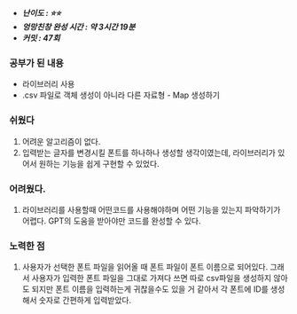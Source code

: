 - **_난이도 : ⭐️⭐️️_**
- **_엉망친창 완성 시간 : 약 3시간 19분_**
- **_커밋 : 47회_**

### 공부가 된 내용
- 라이브러리 사용
- .csv 파일로 객체 생성이 아니라 다른 자료형 - Map 생성하기

### 쉬웠다
1. 어려운 알고리즘이 없다.
2. 입력받는 글자를 변경시킬 폰트를 하나하나 생성할 생각이였는데, 라이브러리가 있어서 원하는 기능을 쉽게 구현할 수 있었다.

### 어려웠다.
1. 라이브러리를 사용할때 어떤코드를 사용해야하며 어떤 기능을 있는지 파악하기가 어렵다. GPT의 도움을 받아야만 코드를 완성할 수 있다.

### 노력한 점
1. 사용자가 선택한 폰트 파일을 읽어올 때 폰트 파일이 폰트 이름으로 되어있다. 
그래서 사용자가 입력한 폰트 파일을 그대로 가져다 쓰면 따로 csv파일을 생성하지 않아도 되지만
폰트 이름을 입력하는게 귀찮을수도 있을 거 같아서 각 폰트에 ID를 생성해서 숫자로 간편하게 입력받았다.

